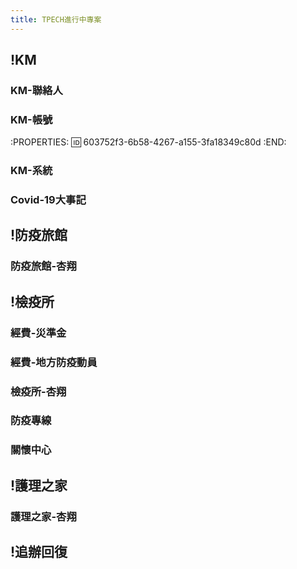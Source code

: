 ```yaml
---
title: TPECH進行中專案
---
```


## !KM
### KM-聯絡人
### KM-帳號
:PROPERTIES:
:id: 603752f3-6b58-4267-a155-3fa18349c80d
:END:
### KM-系統
### Covid-19大事記
## !防疫旅館
### 防疫旅館-杏翔
## !檢疫所
### 經費-災準金
### 經費-地方防疫動員
### 檢疫所-杏翔
### 防疫專線
### 關懷中心
## !護理之家
### 護理之家-杏翔
## !追辦回復
